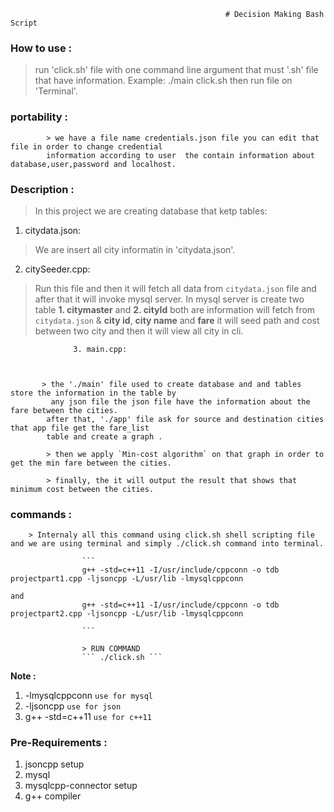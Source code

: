                                                     
                                                    # Decision Making Bash Script

### How to use  :
> run 'click.sh' file with one command line argument that must '.sh' file that have information.
Example: ./main click.sh
then run file on 'Terminal'.

### portability :
	        > we have a file name credentials.json file you can edit that file in order to change credential 
	        information according to user  the contain information about  database,user,password and localhost.

### Description :
> In this project we are creating database that ketp tables:
1. citydata.json:  
> We are insert all city informatin in 'citydata.json'.
2. citySeeder.cpp:
> Run this file and then it will fetch all data from `citydata.json` file and after that it will invoke
						 mysql server. In mysql server is create two table **1. citymaster** and **2. cityId** 
                    both are information will fetch from `citydata.json` & **city id**, **city name** and **fare**
                    it will seed path and cost between two city and then it will view all city in cli.
                    
	              3. main.cpp:
			              
                    

	       > the './main' file used to create database and and tables store the information in the table by 
	         any json file the json file have the information about the fare between the cities.
			after that, './app' file ask for source and destination cities that app file get the fare_list 
	        table and create a graph .

	        > then we apply `Min-cost algorithm` on that graph in order to get the min fare between the cities.

	        > finally, the it will output the result that shows that minimum cost between the cities. 


### commands :

        > Internaly all this command using click.sh shell scripting file and we are using terminal and simply ./click.sh command into terminal.
          
                    ```
					g++ -std=c++11 -I/usr/include/cppconn -o tdb projectpart1.cpp -ljsoncpp -L/usr/lib -lmysqlcppconn
								                                            and
                    g++ -std=c++11 -I/usr/include/cppconn -o tdb projectpart2.cpp -ljsoncpp -L/usr/lib -lmysqlcppconn

					```
                      
                    > RUN COMMAND
                    ``` ./click.sh ```
**Note :**
1.	-lmysqlcppconn	`use for mysql`
2.	-ljsoncpp	`use for json`
3.  g++ -std=c++11 `use for c++11`


### Pre-Requirements :

1.	jsoncpp setup
2.	mysql
3.	mysqlcpp-connector setup
4.  g++ compiler 

